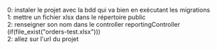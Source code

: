 0: instaler le projet avec la bdd qui va bien en exécutant les migrations  
1: mettre un fichier xlsx dans le répertoire public  
2: renseigner son nom dans le controller reportingController  (if(file_exist("orders-test.xlsx")))  
2: allez sur l'url du projet  
